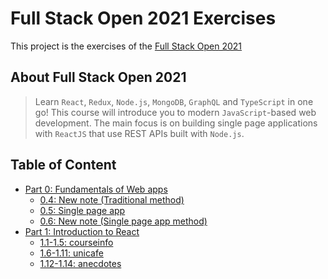# Full Stack Open 2021 Exercises
 
This project is the exercises of the [Full Stack Open 2021](https://fullstackopen.com/ "fullstackopen") 

## About Full Stack Open 2021

> Learn `React`, `Redux`, `Node.js`, `MongoDB`, `GraphQL` and `TypeScript` in one go! This course will introduce you to modern `JavaScript`-based web development. The main focus is on building single page applications with `ReactJS` that use REST APIs built with `Node.js`.

## Table of Content

- [Part 0: Fundamentals of Web apps](./part0)
  - [0.4: New note (Traditional method)](part0/0.4)
  - [0.5: Single page app](part0/0.5)
  - [0.6: New note (Single page app method)](part0/0.6)
- [Part 1: Introduction to React](./part1)
  - [1.1-1.5: courseinfo](part1/courseinfo)
  - [1.6-1.11: unicafe](part1/unicafe)
  - [1.12-1.14: anecdotes](part1/anecdotes)
